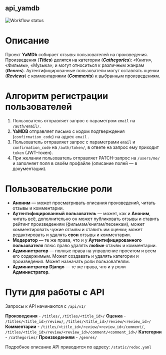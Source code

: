 ## api_yamdb
![Workflow status](https://github.com/ouriso/yamdb_final/actions/workflows/yamdb_workflow.yaml/badge.svg)

# Описание
Проект **YaMDb** собирает отзывы пользователей на произведения.
Произведения (***Titles***) делятся на категории (***Cathegories***): «Книги», «Фильмы», «Музыка»; и могут относиться к различным жанрам (***Genres***).
Аутентифицированные пользователи могут оставлять оценки (***Reviews***) с комментариями (***Comments***) к выбранным произведениям.

# Алгоритм регистрации пользователей
1. Пользователь отправляет запрос с параметром `email` на `/auth/email/`.
2. **YaMDB** отправляет письмо с кодом подтверждения (`confirmation_code`) на адрес `email` .
3. Пользователь отправляет запрос с параметрами `email` и `confirmation_code` на `/auth/token/`, в ответе на запрос ему приходит `token` (JWT-токен).
4. При желании пользователь отправляет PATCH-запрос на `/users/me/` и заполняет поля в своём профайле (описание полей — в документации).

# Пользовательские роли
- **Аноним** — может просматривать описания произведений, читать отзывы и комментарии.
- **Аутентифицированный пользователь** — может, как и **Аноним**, читать всё, дополнительно он может публиковать отзывы и ставить рейтинг произведениям (фильмам/книгам/песенкам), может комментировать чужие отзывы и ставить им оценки; может редактировать и удалять **свои** отзывы и комментарии.
- **Модератор** — те же права, что и у **Аутентифицированного пользователя** плюс право удалять **любые** отзывы и комментарии.
- **Администратор** — полные права на управление проектом и всем его содержимым. Может создавать и удалять категории и произведения. Может назначать роли пользователям.
- **Администратор Django** — те же права, что и у роли **Администратор**.

# Пути для работы с API
Запросы к API начинаются с `/api/v1/`

**Произведения** - `/titles/`, `/titles/<title_id>/`
**Оценка** - `/titles/<title_id>/review/`, `/titles/<title_id>/review/<review_id>/`
**Комментарии** - `/titles/<title_id>/review/<review_id>/comment/`, `/titles/<title_id>/review/<review_id>/comment/<comment_id>/`
**Категории** - `/cathegories/`
**Произведениям** - `/genres/`

Подробное описание API приводится по адресу: `/static/redoc.yaml`

